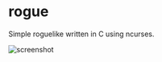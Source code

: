# rogue
Simple roguelike written in C using ncurses.

![screenshot](http://i.imgur.com/LlG3VkU.jpg)
